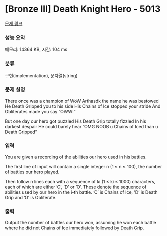 # [Bronze III] Death Knight Hero - 5013 

[문제 링크](https://www.acmicpc.net/problem/5013) 

### 성능 요약

메모리: 14364 KB, 시간: 104 ms

### 분류

구현(implementation), 문자열(string)

### 문제 설명

<p>There once was a champion of WoW Arthasdk the name he was bestowed He Death Gripped you to his side His Chains of Ice stopped your stride And Obliterates made you say ”OWW!”</p>

<p>But one day our hero got puzzled His Death Grip totally fizzled In his darkest despair He could barely hear ”OMG NOOB u Chains of Iced than u Death Gripped”</p>

### 입력 

 <p>You are given a recording of the abilities our hero used in his battles.</p>

<p>The first line of input will contain a single integer n (1 ≤ n ≤ 100), the number of battles our hero played.</p>

<p>Then follow n lines each with a sequence of ki (1 ≤ ki ≤ 1000) characters, each of which are either ’C’, ’D’ or ’O’. These denote the sequence of abilities used by our hero in the i-th battle. ’C’ is Chains of Ice, ’D’ is Death Grip and ’O’ is Obliterate.</p>

### 출력 

 <p>Output the number of battles our hero won, assuming he won each battle where he did not Chains of Ice immediately followed by Death Grip.</p>

